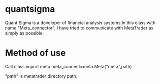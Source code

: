 # quantsigma
Quant Sigma is a developer of financial analysis systems.In this class with name "Meta_connector", I have tried to communicate with MetaTrader as simply as possible.

# Method of use
Call class
import meta
meta_connect=meta.Meta("meta",path)

"path" is metatrader directory path.
